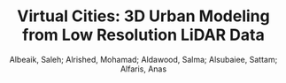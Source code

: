 ---
layout: technique
title: "Virtual Cities: 3D Urban Modeling from Low Resolution LiDAR Data"
system_type: "False"
technique: "False"
design_study: "False"
evaluation: "False"
data: "True"
analysis: "False"
generation: "False"
curation_and_transformation: "False"
management: "False"
modeling: "True"
urban_analysis: "True"
visualization: "False"
sunlight_access: "True"
wind_ventilation: "False"
view_impact: "False"
energy: "True"
damage_and_disaster_management: "False"
climate: "False"
sound: "False"
property_cadastre: "False"
others: "False"
lookup: "False"
browse: "False"
locate: "False"
explore: "True"
identify: "False"
compare: "False"
summarize: "False"
distribution: "True"
trends: "False"
outliers: "False"
extremes: "False"
features: "True"
target_discovery: "False"
target_access: "True"
spatial_relation: "True"
buildings: "True"
streets: "False"
nature: "False"
uniform_discretization: "False"
structural_subdivision: "False"
univariate: "True"
multivariate: "False"
volumetric: "False"
temporal: "False"
sensing: "False"
statistical: "False"
simulation_based: "True"
learning_based: "False"
surveyed: "False"
site: "False"
block: "False"
multi_block: "True"
city: "False"
va_wo_model: "False"
post_model: "True"
model_integrated: "False"
assisted_models: "False"
overlay: "True"
embedded: "False"
linked: "False"
temporal_jx: "False"
spatial_jx: "False"
filter: "False"
aggregate: "False"
embed: "False"
glyphs: "False"
bar_charts: "False"
scatterplots: "False"
matrix: "False"
parallel_coordinates: "False"
map_2d: "False"
map_3d: "True"
walking: "False"
steering: "False"
selection_based: "False"
manipulation_based: "True"
distortion: "False"
ghosting: "False"
culling: "False"
birds_view: "False"
multi_view: "False"
assisted_steering: "False"
other: "False"
vr_cave: "False"
ar: "False"
desktop: "True"
mobile: "False"
case_study: "False"
user_study: "False"
statistical_evaluation: "False"
expert_interviews: "False"
key: "G8HMAFBZ"
item_type: "conferencePaper"
publication_year: "2017"
author: "Albeaik, Saleh; Alrished, Mohamad; Aldawood, Salma; Alsubaiee, Sattam; Alfaris, Anas"
publication_title: "Proceedings of the 25th ACM SIGSPATIAL International Conference on Advances in Geographic Information Systems"
isbn: "978-1-4503-5490-5"
issn: "nan"
doi: "10.1145/3139958.3140025"
url_paper: "https://dl.acm.org/doi/10.1145/3139958.3140025"
abstract_note: "nan"
date_added: "2023-01-30 00:06:11"
date_modified: "2023-01-30 00:06:11"
access_date: "2023-01-30 00:06:11"
pages: "1-4"
num_pages: "nan"
issue: "nan"
volume: "nan"
number_of_volumes: "nan"
journal_abbreviation: "nan"
short_title: "Virtual Cities"
series: "nan"
series_number: "nan"
series_text: "nan"
series_title: "nan"
publisher: "ACM"
place: "Redondo Beach CA USA"
language: "en"
rights: "nan"
type: "nan"
archive: "nan"
archive_location: "nan"
library_catalog: "DOI.org (Crossref)"
call_number: "nan"
extra: "nan"
notes: "nan"
link_attachments: "nan"
manual_tags: "nan"
automatic_tags: "nan"
editor: "nan"
series_editor: "nan"
translator: "nan"
contributor: "nan"
attorney_agent: "nan"
book_author: "nan"
cast_member: "nan"
commenter: "nan"
composer: "nan"
cosponsor: "nan"
counsel: "nan"
interviewer: "nan"
producer: "nan"
recipient: "nan"
reviewed_author: "nan"
scriptwriter: "nan"
words_by: "nan"
guest: "nan"
number: "nan"
edition: "nan"
running_time: "nan"
scale: "nan"
medium: "nan"
artwork_size: "nan"
filing_date: "nan"
application_number: "nan"
assignee: "nan"
issuing_authority: "nan"
country: "nan"
meeting_name: "nan"
conference_name: "SIGSPATIAL'17: 25th ACM SIGSPATIAL International Conference on Advances in Geographic Information Systems"
court: "nan"
references: "nan"
reporter: "nan"
legal_status: "nan"
priority_numbers: "nan"
programming_language: "nan"
version: "nan"
system: "nan"
code: "nan"
code_number: "nan"
section: "nan"
session: "nan"
committee: "nan"
history: "nan"
legislative_body: "nan"
---